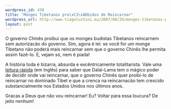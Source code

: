 ```yaml
--- 
wordpress_id: 430
title: "Monges Tibetanos pro\xC3\xADbidos de Reincarnar"
wordpress_url: http://www.tiagoluchini.eu/2007/08/29/monges-tibetanos-proibidos-de-reincarnar/
layout: post
---
```

O governo Chinês proibui que os monges budistas Tibetanos reincarnem sem autorizacão do governo. Sim, agora é lei: se você for um monge Tibetano não poderá mais reincarnar sem que o governo Chinês lhe permita assim fazê-lo. E, vejam só, nem é piada!

A história toda é bizarra, absurda e excêntricamente totalitarista. Vale uma <a href="http://www.msnbc.msn.com/id/20227400/site/newsweek/" target="_blank">leitura rápida</a> (em Inglês) para saber que Dalai-Lama tem o mágico poder de decidir onde vai reincarnar, que o governo Chinês quer proibí-lo de reincarnar no dominado Tibet e que a crenca na reincarnacão tem crescido substancialmente nos Estados Unidos nos últimos anos.

Gracas a Deus que não vou reincarnar! Eu? Voltar para essa loucura? De jeito nenhum!
